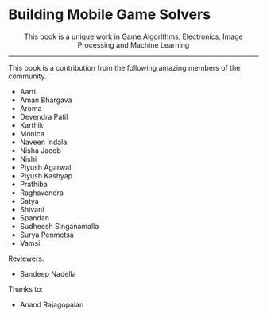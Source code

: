 # Building Mobile Game Solvers

<p style="text-align:center;">This book is a unique work in Game Algorithms, Electronics, Image Processing and Machine Learning</p>

<hr>

This book is a contribution from the following amazing members of the community.

* Aarti
* Aman Bhargava
* Aroma
* Devendra Patil
* Karthik
* Monica
* Naveen Indala
* Nisha Jacob
* Nishi
* Piyush Agarwal
* Piyush Kashyap
* Prathiba
* Raghavendra
* Satya
* Shivani
* Spandan
* Sudheesh Singanamalla
* Surya Penmetsa
* Vamsi

Reviewers:
* Sandeep Nadella

Thanks to:
* Anand Rajagopalan
